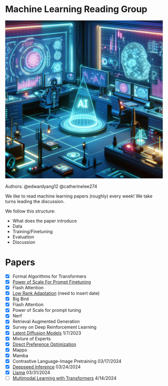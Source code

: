 # Machine Learning Reading Group
![image](readmeImage.png)


Authors: @edwardyang12 @catherinelee274

We like to read machine learning papers (roughly) every week! We take turns leading the discussion.


We follow this structure: 
- What does the paper introduce
- Data 
- Training/Finetuning
- Evaluation
- Discussion


# Papers 
- [x] Formal Algorithms for Transformers
- [x] [Power of Scale For Prompt Finetuning](https://arxiv.org/abs/2104.08691)
- [x] Flash Attention
- [x] [Low Rank Adaptation](https://arxiv.org/abs/2106.09685) (need to insert date)
- [x] Big Bird
- [x] Flash Attention
- [x] Power of Scale for prompt tuning
- [x] Nerf
- [x] Retrieval Augmented Generation
- [x] Survey on Deep Reinforcement Learning
- [x] [Latent Diffusion Models](https://arxiv.org/abs/2112.10752) 1/7/2023
- [x] Mixture of Experts
- [x] [Direct Preference Optimization](https://arxiv.org/abs/2305.18290)
- [x] Mappo
- [x] Mamba
- [x] Contrastive Language-Image Pretraining 03/17/2024
- [x] [Deepseed Inference](https://arxiv.org/abs/2207.00032) 03/24/2024
- [x] [Llama](https://arxiv.org/abs/2302.13971) 03/31/2024
- [ ] [Multimodal Learning with Transformers](https://arxiv.org/abs/2206.06488) 4/14/2024
